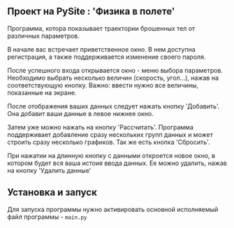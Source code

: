 Проект на PySite : 'Физика в полете'
-
Программа, котора показывает траектории брошенных тел от различных параметров.

В начале вас встречает приветственное окно. В нем доступна регистрация, а также
поддерживается изменение своего пароля.

После успешного входа открывается окно - меню выбора параметров.
Необходимо выбрать несколько величин (скорость, угол...), нажав на соответствующую кнопку.
Важно: ввести нужно все величины, показанные на экране.

После отображения ваших данных следует нажать кнопку 'Добавить'. Она добавит ваши данные 
в левое нижнее окно. 

Затем уже можно нажать на кнопку 'Рассчитать'. 
Программа поддерживает добавление сразу нескольких групп данных и может строить сразу 
несколько графиков.
Так же есть кнопка 'Сбросить'.

При нажатии на длинную кнопку с данными откроется новое окно, в котором будет вся ваша истоия
ввода данных. Ее можно удалить, нажав на кнопку 'Удалить данные'


Установка и запуск
-

Для запуска программы нужно активировать основной исполняемый файл программы - `main.py`
